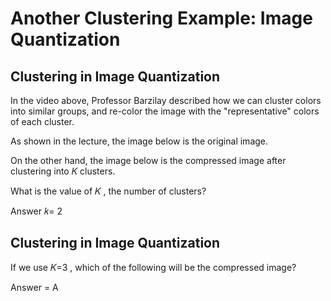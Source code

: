# Another Clustering Example: Image Quantization



## Clustering in Image Quantization


In the video above, Professor Barzilay described how we can cluster colors into similar groups, and re-color the image with the "representative" colors of each cluster.

As shown in the lecture, the image below is the original image.



On the other hand, the image below is the compressed image after clustering into  𝐾  clusters.



What is the value of  𝐾 , the number of clusters?

Answer 𝑘= 2



## Clustering in Image Quantization


If we use  𝐾=3 , which of the following will be the compressed image?


Answer = A


